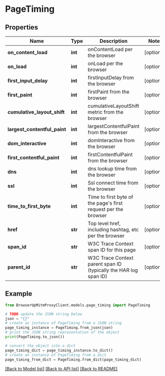 # PageTiming


## Properties

Name | Type | Description | Notes
------------ | ------------- | ------------- | -------------
**on_content_load** | **int** | onContentLoad per the browser | [optional] 
**on_load** | **int** | onLoad per the browser | [optional] 
**first_input_delay** | **int** | firstInputDelay from the browser | [optional] 
**first_paint** | **int** | firstPaint from the browser | [optional] 
**cumulative_layout_shift** | **int** | cumulativeLayoutShift metric from the browser | [optional] 
**largest_contentful_paint** | **int** | largestContentfulPaint from the browser | [optional] 
**dom_interactive** | **int** | domInteractive from the browser | [optional] 
**first_contentful_paint** | **int** | firstContentfulPaint from the browser | [optional] 
**dns** | **int** | dns lookup time from the browser | [optional] 
**ssl** | **int** | Ssl connect time from the browser | [optional] 
**time_to_first_byte** | **int** | Time to first byte of the page&#39;s first request per the browser | [optional] 
**href** | **str** | Top level href, including hashtag, etc per the browser | [optional] 
**span_id** | **str** | W3C Trace Context span ID for this page | [optional] 
**parent_id** | **str** | W3C Trace Context parent span ID (typically the HAR log span ID) | [optional] 

## Example

```python
from BrowserUpMitmProxyClient.models.page_timing import PageTiming

# TODO update the JSON string below
json = "{}"
# create an instance of PageTiming from a JSON string
page_timing_instance = PageTiming.from_json(json)
# print the JSON string representation of the object
print(PageTiming.to_json())

# convert the object into a dict
page_timing_dict = page_timing_instance.to_dict()
# create an instance of PageTiming from a dict
page_timing_from_dict = PageTiming.from_dict(page_timing_dict)
```
[[Back to Model list]](../README.md#documentation-for-models) [[Back to API list]](../README.md#documentation-for-api-endpoints) [[Back to README]](../README.md)


